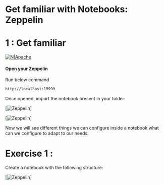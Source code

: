# Get familiar with Notebooks: Zeppelin
# 1 : Get familiar

[![N|Apache](https://www.nobleprog.es/sites/hitrahr/files/category_images/height100_scale/apache_zeppelin_training.png?t=0b7d8a8e)](https://zeppelin.apache.org/)




#### Open your Zeppelin
Run below command 

```bash
http://localhost:19999
```
Once opened, import the notebook present in your folder:

[![Zeppelin](https://github.com/a10pepo/edem2021/blob/master/Sesiones/zeppelin/images/zeppelin_1.png)]

[![Zeppelin](https://github.com/a10pepo/edem2021/blob/master/Sesiones/zeppelin/images/zeppelin_2.png)]

Now we will see different things we can configure inside a notebook what can we configure to adapt to our needs.

# Exercise 1 : 

Create a notebook with the following structure:

[![Zeppelin](https://github.com/a10pepo/edem2021/blob/master/Sesiones/zeppelin/images/zeppelin_3.png)]